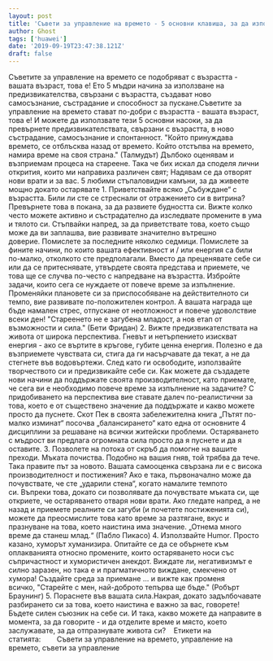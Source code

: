 ```yaml
---
layout: post
title: 'Съвети за управление на времето - 5 основни клавиша, за да използвате разумно възрастта, за да създадете нова ефективност'
author: Ghost
tags: ['huawei']
date: '2019-09-19T23:47:38.121Z'
draft: false
---
```


Съветите за управление на времето се подобряват с възрастта - вашата възраст, това е! Ето 5 мъдри начина за използване на предизвикателства, свързани с възрастта, създават ново самосъзнание, състрадание и способност за пускане.Съветите за управление на времето стават по-добри с възрастта - вашата възраст, това е! И можете да използвате тези 5 основни насоки, за да превърнете предизвикателствата, свързани с възрастта, в ново състрадание, самосъзнание и спонтанност. "Който принуждава времето, се отблъсква назад от времето. Който отстъпва на времето, намира време на своя страна." (Талмудът) Дълбоко оценявам и възприемам процеса на стареене. Така че бих искал да споделя лични открития, които ми направиха различен свят; Надявам се да отворят нови врати и за вас. 5 любими стъпаловидни камъни, за да живеете мощно докато остарявате 1. Приветствайте всяко „Събуждане“ с възрастта. Били ли сте се стреснали от отражението си в витрина? Превърнете това в покана, за да развиете будността си. Вижте колко често можете активно и състрадателно да изследвате промените в ума и тялото си. Стъпвайки напред, за да приветствате това, което също може да ви заплашва, вие развивате значително вътрешно доверие. Помислете за последните няколко седмици. Помислете за фините начини, по които вашата ефективност и / или енергия са били по-малко, отколкото сте предполагали. Вместо да преценявате себе си или да се притеснявате, утвърдете своята представа и приемете, че това ще се случва по-често с напредване на възрастта. Избройте задачи, които сега се нуждаете от повече време за изпълнение. Променяйки плановете си за приспособяване на действителното си темпо, вие развивате по-положителен контрол. А вашата награда ще бъде намален стрес, отпускане от неотложност и повече удоволствие всеки ден! "Стареенето не е загубена младост, а нов етап от възможности и сила." (Бети Фридан) 2. Вижте предизвикателствата на живота от широка перспектива. Гневът и нетърпението изискват енергия - ако се въртите в кръгове, губите ценна енергия. Полезно е да възприемете чувствата си, стига да ги насърчавате да текат, а не да стегнете във водовъртежи. След като ги освободите, използвайте творчеството си и предизвикайте себе си. Как можете да създадете нови начини да поддържате своята производителност, като приемате, че сега ви е необходимо повече време за изпълнение на задачите? С придобиването на перспектива вие ставате далеч по-реалистични за това, което е от съществено значение да поддържате и какво можете просто да пуснете. Скот Пек в своята забележителна книга „Пътят по-малко изминат“ посочва „балансирането“ като една от основните 4 дисциплини за решаване на всички житейски проблеми. Остаряването с мъдрост ви предлага огромната сила просто да я пуснете и да я оставите. 3. Позволете на потока от скръб да помогне на вашите преходи. Мъката почиства. Подобно на вашия гняв, той трябва да тече. Така правите път за новото. Вашата самооценка свързана ли е с висока производителност и постижения? Ако е така, първоначално може да почувствате, че сте „ударили стена“, когато намалите темпото си. Въпреки това, докато си позволявате да почувствате мъката си, ще откриете, че остаряването отваря нови врати. Ако гледате напред, а не назад и приемете реалните си загуби (и почетете постиженията си), можете да преосмислите това като време за разтягане, вкус и празнуване на това, което наистина има значение. „Отнема много време да станеш млад.“ (Пабло Пикасо) 4. Използвайте Humor. Просто казано, хуморът хуманизира. Опитайте се да се обърнете към оплакванията относно промените, които остаряването носи със съпричастност и хумористичен анекдот. Виждате ли, негативизмът е силно заразен, но така е и прагматичното виждане, смекчено от хумора! Създайте среда за приемане ... и вижте как променя всичко, "Старейте с мен, най-доброто тепърва ще бъде." (Робърт Браунинг) 5. Пораснете във вашата сила.Накрая, докато задълбочавате разбирането си за това, което наистина е важно за вас, говорете! Бъдете силен съюзник на себе си. И така, какво можете да направите в момента, за да говорите - и да отделите време и място, което заслужавате, за да отпразнувате живота си?    Етикети на статията:        Съвети за управление на времето, управление на времето, съвети за управление
